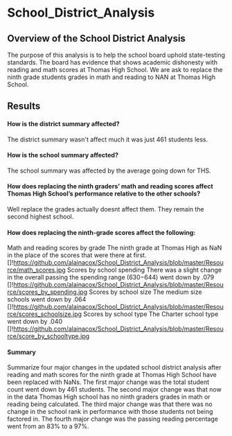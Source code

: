 # School_District_Analysis
## Overview of the School District Analysis 
The purpose of this analysis is to help the school board uphold state-testing standards. 
The board has evidence that shows academic dishonesty with reading and math scores at Thomas High School.
We are ask to replace the ninth grade students grades in math and reading to NAN at Thomas High School.

## Results
#### How is the district summary affected?
The district summary wasn't affect much it was just 461 students less.

#### How is the school summary affected?
The school summary was affected by the average going down for THS.

#### How does replacing the ninth graders’ math and reading scores affect Thomas High School’s performance relative to the other schools?
Well replace the grades actually doesnt affect them. They remain the second highest school.

#### How does replacing the ninth-grade scores affect the following:
Math and reading scores by grade
  The ninth grade at Thomas High as NaN in the place of the scores that were there at first.
 []!https://github.com/alainacox/School_District_Analysis/blob/master/Resource/math_scores.jpg
Scores by school spending
  There was a slight change in the overall passing the spending range ($630-$644) went down by .079
 []!https://github.com/alainacox/School_District_Analysis/blob/master/Resource/scores_by_spending.jpg
Scores by school size
  The medium size schools went down by .064
 []!https://github.com/alainacox/School_District_Analysis/blob/master/Resource/scores_schoolsize.jpg
Scores by school type
  The Charter school type went down by .040
 []!https://github.com/alainacox/School_District_Analysis/blob/master/Resource/score_by_schooltype.jpg
#### Summary
Summarize four major changes in the updated school district analysis after reading and math scores for the ninth grade at Thomas High School have been replaced with NaNs.
The first major change was the total student count went down by 461 students.
The second major change was that now in the data Thomas High school has no ninth graders grades in math or reading being calculated.
The third major change was that there was no change in the school rank in performance with those students not being factored in.
The fourth major change was the passing reading percentage went from an 83% to a 97%.
